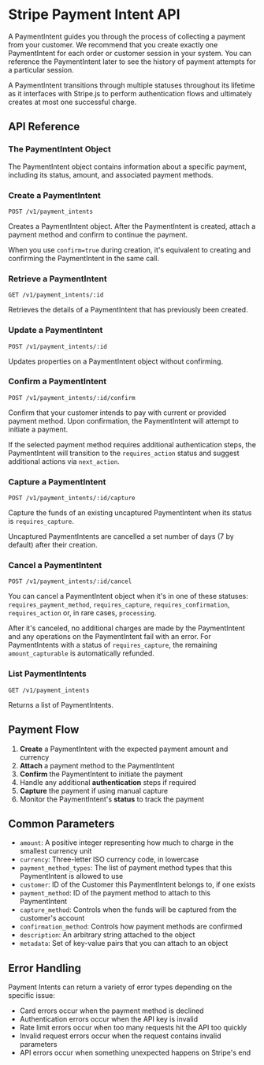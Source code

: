 # Stripe Payment Intent API

A PaymentIntent guides you through the process of collecting a payment from your customer. We recommend that you create exactly one PaymentIntent for each order or customer session in your system. You can reference the PaymentIntent later to see the history of payment attempts for a particular session.

A PaymentIntent transitions through multiple statuses throughout its lifetime as it interfaces with Stripe.js to perform authentication flows and ultimately creates at most one successful charge.

## API Reference

### The PaymentIntent Object

The PaymentIntent object contains information about a specific payment, including its status, amount, and associated payment methods.

### Create a PaymentIntent

```
POST /v1/payment_intents
```

Creates a PaymentIntent object. After the PaymentIntent is created, attach a payment method and confirm to continue the payment.

When you use `confirm=true` during creation, it's equivalent to creating and confirming the PaymentIntent in the same call.

### Retrieve a PaymentIntent

```
GET /v1/payment_intents/:id
```

Retrieves the details of a PaymentIntent that has previously been created.

### Update a PaymentIntent

```
POST /v1/payment_intents/:id
```

Updates properties on a PaymentIntent object without confirming.

### Confirm a PaymentIntent

```
POST /v1/payment_intents/:id/confirm
```

Confirm that your customer intends to pay with current or provided payment method. Upon confirmation, the PaymentIntent will attempt to initiate a payment.

If the selected payment method requires additional authentication steps, the PaymentIntent will transition to the `requires_action` status and suggest additional actions via `next_action`.

### Capture a PaymentIntent

```
POST /v1/payment_intents/:id/capture
```

Capture the funds of an existing uncaptured PaymentIntent when its status is `requires_capture`.

Uncaptured PaymentIntents are cancelled a set number of days (7 by default) after their creation.

### Cancel a PaymentIntent

```
POST /v1/payment_intents/:id/cancel
```

You can cancel a PaymentIntent object when it's in one of these statuses: `requires_payment_method`, `requires_capture`, `requires_confirmation`, `requires_action` or, in rare cases, `processing`.

After it's canceled, no additional charges are made by the PaymentIntent and any operations on the PaymentIntent fail with an error. For PaymentIntents with a status of `requires_capture`, the remaining `amount_capturable` is automatically refunded.

### List PaymentIntents

```
GET /v1/payment_intents
```

Returns a list of PaymentIntents.

## Payment Flow

1. **Create** a PaymentIntent with the expected payment amount and currency
2. **Attach** a payment method to the PaymentIntent
3. **Confirm** the PaymentIntent to initiate the payment
4. Handle any additional **authentication** steps if required
5. **Capture** the payment if using manual capture
6. Monitor the PaymentIntent's **status** to track the payment

## Common Parameters

- `amount`: A positive integer representing how much to charge in the smallest currency unit
- `currency`: Three-letter ISO currency code, in lowercase
- `payment_method_types`: The list of payment method types that this PaymentIntent is allowed to use
- `customer`: ID of the Customer this PaymentIntent belongs to, if one exists
- `payment_method`: ID of the payment method to attach to this PaymentIntent
- `capture_method`: Controls when the funds will be captured from the customer's account
- `confirmation_method`: Controls how payment methods are confirmed
- `description`: An arbitrary string attached to the object
- `metadata`: Set of key-value pairs that you can attach to an object

## Error Handling

Payment Intents can return a variety of error types depending on the specific issue:

- Card errors occur when the payment method is declined
- Authentication errors occur when the API key is invalid
- Rate limit errors occur when too many requests hit the API too quickly
- Invalid request errors occur when the request contains invalid parameters
- API errors occur when something unexpected happens on Stripe's end
